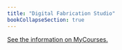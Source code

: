 ```yaml
---
title: "Digital Fabrication Studio"
bookCollapseSection: true
---
```


[See the information on MyCourses.](https://mycourses.aalto.fi/course/view.php?id=34176)